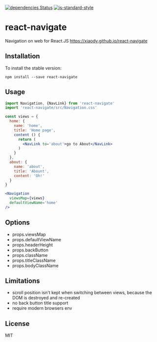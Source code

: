 [![dependencies Status](https://david-dm.org/xiaody/react-navigate/status.svg)](https://david-dm.org/xiaody/react-navigate)
[![js-standard-style](https://img.shields.io/badge/code%20style-standard-brightgreen.svg)](http://standardjs.com/)

# react-navigate

Navigation on web for React.JS https://xiaody.github.io/react-navigate

## Installation

To install the stable version:

```
npm install --save react-navigate
```

## Usage

```jsx
import Navigation, {NavLink} from 'react-navigate'
import 'react-navigate/src/Navigation.css'

const views = {
  home: {
    name: 'home',
    title: 'Home page',
    content () {
      return (
        <NavLink to='about'>go to About</NavLink>
      )
    }
  },
  about: {
    name: 'about',
    title: 'Abount',
    content: 'Oh!'
  }
}

<Navigation
  viewsMap={views}
  defaultViewName='home'
/>
```

## Options

- props.viewsMap
- props.defaultViewName
- props.headerHeight
- props.backButton
- props.className
- props.titleClassName
- props.bodyClassName

## Limitations

- scroll position isn't kept when switching between views, because the DOM is destroyed and re-created
- no back button title support
- require modern browsers env

## License

MIT
